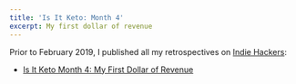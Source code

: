 ```yaml
---
title: 'Is It Keto: Month 4'
excerpt: My first dollar of revenue
---
```


Prior to February 2019, I published all my retrospectives on [Indie Hackers](https://www.indiehackers.com):

* [Is It Keto Month 4: My First Dollar of Revenue](https://www.indiehackers.com/forum/isitketo-month-4-my-first-dollar-of-revenue-03e572f661)
